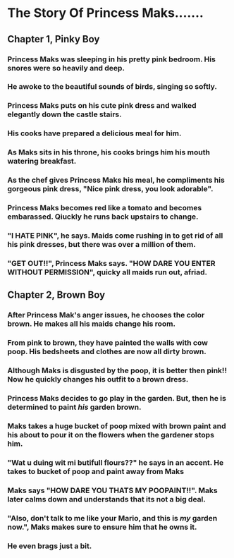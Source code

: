 # The Story Of Princess Maks.......
## Chapter 1, Pinky Boy
### Princess Maks was sleeping in his pretty pink bedroom. His snores were so heavily and deep.
### He awoke to the beautiful sounds of birds, singing so softly. 
### Princess Maks puts on his cute pink dress and walked elegantly down the castle stairs. 
### His cooks have prepared a delicious meal for him.
### As Maks sits in his throne, his cooks brings him his mouth watering breakfast.
### As the chef gives Princess Maks his meal, he compliments his gorgeous pink dress, "Nice pink dress, you look adorable".
### Princess Maks becomes red like a tomato and becomes embarassed. Qiuckly he runs back upstairs to change.
### "I HATE PINK", he says. Maids come rushing in to get rid of all his pink dresses, but there was over a million of them.
### "GET OUT!!", Princess Maks says. "HOW DARE YOU ENTER WITHOUT PERMISSION", quicky all maids run out, afriad.
## Chapter 2, Brown Boy
### After Princess Mak's anger issues, he chooses the color brown. He makes all his maids change his room.
### From pink to brown, they have painted the walls with cow poop. His bedsheets and clothes are now all dirty brown.
### Although Maks is disgusted by the poop, it is better then pink!! Now he quickly changes his outfit to a brown dress.
### Princess Maks decides to go play in the garden. But, then he is determined to paint *his* garden brown.
### Maks takes a huge bucket of poop mixed with brown paint and his about to pour it on the flowers when the gardener stops him.
### "Wat u duing wit mi butifull flours??" he says in an accent. He takes to bucket of poop and paint away from Maks
### Maks says "HOW DARE YOU THATS MY POOPAINT!!". Maks later calms down and understands that its not a big deal.
### "Also, don't talk to me like your Mario, and this is *my* garden now.", Maks makes sure to ensure him that he owns it.
### He even brags just a bit.
